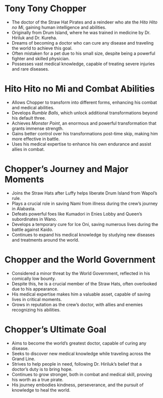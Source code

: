 
# **Tony Tony Chopper**

- The doctor of the Straw Hat Pirates and a reindeer who ate the _Hito Hito no Mi_, gaining human intelligence and abilities.
- Originally from Drum Island, where he was trained in medicine by Dr. Hiriluk and Dr. Kureha.
- Dreams of becoming a doctor who can cure any disease and traveling the world to achieve this goal.
- Often mistaken for a pet due to his small size, despite being a powerful fighter and skilled physician.
- Possesses vast medical knowledge, capable of treating severe injuries and rare diseases.

# **Hito Hito no Mi and Combat Abilities**

- Allows Chopper to transform into different forms, enhancing his combat and medical abilities.
- Develops _Rumble Balls_, which unlock additional transformations beyond his default three.
- Achieves _Monster Point_, an enormous and powerful transformation that grants immense strength.
- Gains better control over his transformations post-time skip, making him more effective in battle.
- Uses his medical expertise to enhance his own endurance and assist allies in combat.

# **Chopper’s Journey and Major Moments**

- Joins the Straw Hats after Luffy helps liberate Drum Island from Wapol’s rule.
- Plays a crucial role in saving Nami from illness during the crew’s journey in Alabasta.
- Defeats powerful foes like Kumadori in Enies Lobby and Queen’s subordinates in Wano.
- Develops a temporary cure for Ice Oni, saving numerous lives during the battle against Kaido.
- Continues to expand his medical knowledge by studying new diseases and treatments around the world.

# **Chopper and the World Government**

- Considered a minor threat by the World Government, reflected in his comically low bounty.
- Despite this, he is a crucial member of the Straw Hats, often overlooked due to his appearance.
- His medical expertise makes him a valuable asset, capable of saving lives in critical moments.
- Grows in reputation as the crew’s doctor, with allies and enemies recognizing his abilities.

# **Chopper’s Ultimate Goal**

- Aims to become the world’s greatest doctor, capable of curing any disease.
- Seeks to discover new medical knowledge while traveling across the Grand Line.
- Strives to help people in need, following Dr. Hiriluk’s belief that a doctor’s duty is to bring hope.
- Continues to grow stronger, both in combat and medical skill, proving his worth as a true pirate.
- His journey embodies kindness, perseverance, and the pursuit of knowledge to heal the world.